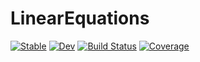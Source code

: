 # LinearEquations

[![Stable](https://img.shields.io/badge/docs-stable-blue.svg)](https://fangrh.github.io/LinearEquations.jl/stable/)
[![Dev](https://img.shields.io/badge/docs-dev-blue.svg)](https://fangrh.github.io/LinearEquations.jl/dev/)
[![Build Status](https://github.com/fangrh/LinearEquations.jl/actions/workflows/CI.yml/badge.svg?branch=main)](https://github.com/fangrh/LinearEquations.jl/actions/workflows/CI.yml?query=branch%3Amain)
[![Coverage](https://codecov.io/gh/fangrh/LinearEquations.jl/branch/main/graph/badge.svg)](https://codecov.io/gh/fangrh/LinearEquations.jl)
